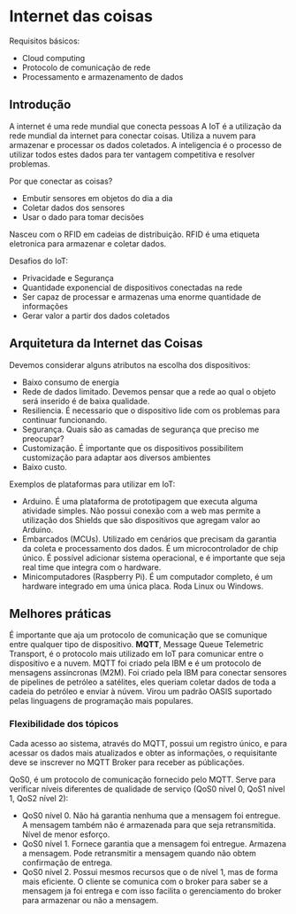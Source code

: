 # Internet das coisas
Requisitos básicos:
- Cloud computing
- Protocolo de comunicação de rede
- Processamento e armazenamento de dados

## Introdução

A internet é uma rede mundial que conecta pessoas
A IoT é a utilização da rede mundial da internet para conectar coisas. Utiliza a nuvem para armazenar e processar os dados coletados. A inteligencia é o processo de utilizar todos estes dados para ter vantagem competitiva e resolver problemas.

Por que conectar as coisas?
- Embutir sensores em objetos do dia a dia
- Coletar dados dos sensores
- Usar o dado para tomar decisões

Nasceu com o RFID em cadeias de distribuição.
RFID é uma etiqueta eletronica para armazenar e coletar dados.

Desafios do IoT:
- Privacidade e Segurança
- Quantidade exponencial de dispositivos conectadas na rede
- Ser capaz de processar e armazenas uma enorme quantidade de informações
- Gerar valor a partir dos dados coletados

## Arquitetura da Internet das Coisas

Devemos considerar alguns atributos na escolha dos dispositivos:
- Baixo consumo de energia
- Rede de dados limitado. Devemos pensar que a rede ao qual o objeto será inserido é de baixa qualidade.
- Resiliencia. É necessario que o dispositivo lide com os problemas para continuar funcionando.
- Segurança. Quais são as camadas de segurança que preciso me preocupar?
- Customização. É importante que os dispositivos possibilitem customização para adaptar aos diversos ambientes
- Baixo custo. 

Exemplos de plataformas para utilizar em IoT:
- Arduino. É uma plataforma de prototipagem que executa alguma atividade simples. Não possui conexão com a web mas permite a utilização dos Shields que são dispositivos que agregam valor ao Arduino.
- Embarcados (MCUs). Utilizado em cenários que precisam da garantia da coleta e processamento dos dados. É um microcontrolador de chip único. É possível adicionar sistema operacional, e é importante que seja real time que integra com o hardware.
- Minicomputadores (Raspberry Pi). É um computador completo, é um hardware integrado em uma única placa. Roda Linux ou Windows.


## Melhores práticas

É importante que aja um protocolo de comunicação que se comunique entre qualquer tipo de dispositivo.
**MQTT**, Message Queue Telemetric Transport, é o protocolo mais utilizado em IoT para comunicar entre o dispositivo e a nuvem.
MQTT foi criado pela IBM e é um protocolo de mensagens assíncronas (M2M). Foi criado pela IBM para conectar sensores de pipelines de petróleo a satélites, eles queriam coletar dados de toda a cadeia do petróleo e enviar à núvem. Virou um padrão OASIS suportado pelas linguagens de programação mais populares.

### Flexibilidade dos tópicos

Cada acesso ao sistema, através do MQTT, possui um registro único, e para acessar os dados mais atualizados e obter as informações, o requisitante deve se inscrever no MQTT Broker para receber as públicações.

QoS0, é um protocolo de comunicação fornecido pelo MQTT. Serve para verificar níveis diferentes de qualidade de serviço (QoS0 nível 0, QoS1 nível 1, QoS2 nível 2):
- QoS0 nível 0. Não há garantia nenhuma que a mensagem foi entregue. A mensagem também não é armazenada para que seja retransmitida. Nível de menor esforço.
- QoS0 nível 1. Fornece garantia que a mensagem foi entregue. Armazena a mensagem. Pode retransmitir a mensagem quando não obtem confirmação de entrega.
- QoS0 nível 2. Possui mesmos recursos que o de nível 1, mas de forma mais eficiente. O cliente se comunica com o broker para saber se a mensagem ja foi entrega e com isso facilita o gerenciamento do broker para armazenar ou não a mensagem.

